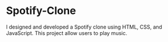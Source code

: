 # Spotify-Clone
I designed and developed a Spotify clone using HTML, CSS, and JavaScript. This project allow users to play music.
